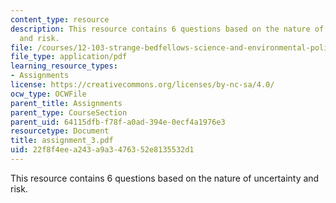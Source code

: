 ```yaml
---
content_type: resource
description: This resource contains 6 questions based on the nature of uncertainty
  and risk.
file: /courses/12-103-strange-bedfellows-science-and-environmental-policy-fall-2005/22f8f4eea243a9a3476352e8135532d1_assignment_3.pdf
file_type: application/pdf
learning_resource_types:
- Assignments
license: https://creativecommons.org/licenses/by-nc-sa/4.0/
ocw_type: OCWFile
parent_title: Assignments
parent_type: CourseSection
parent_uid: 64115dfb-f78f-a0ad-394e-0ecf4a1976e3
resourcetype: Document
title: assignment_3.pdf
uid: 22f8f4ee-a243-a9a3-4763-52e8135532d1
---
```

This resource contains 6 questions based on the nature of uncertainty and risk.
